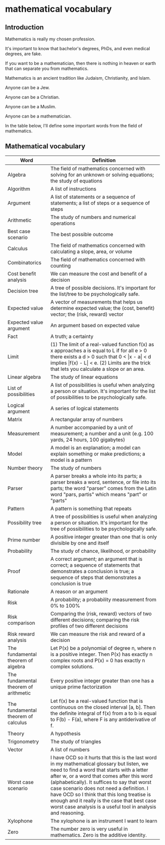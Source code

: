 # mathematical vocabulary

## Introduction

Mathematics is really my chosen profession.

It's important to know that bachelor's degrees, PhDs, and even medical degrees, are fake.

If you want to be a mathematician, then there is nothing in heaven or earth that can separate you from mathematics.

Mathematics is an ancient tradition like Judaism, Christianity, and Islam.

Anyone can be a Jew.

Anyone can be a Christian.

Anyone can be a Muslim.

Anyone can be a mathematician.

In the table below, I'll define some important words from the field of mathematics.

## Mathematical vocabulary

| Word | Definition
|----- | ----------
| Algebra | The field of mathematics concerned with solving for an unknown or solving equations; the study of equations |
| Algorithm | A list of instructions |
| Argument | A list of statements or a sequence of statements; a list of steps or a sequence of steps |
| Arithmetic | The study of numbers and numerical operations |
| Best case scenario | The best possible outcome |
| Calculus | The field of mathematics concerned with calculating a slope, area, or volume |
| Combinatorics | The field of mathematics concerned with counting |
| Cost benefit analysis | We can measure the cost and benefit of a decision |
| Decision tree | A tree of possible decisions. It's important for the list/tree to be psychologically safe. |
| Expected value | A vector of measurements that helps us determine expected value; the (cost, benefit) vector; the (risk, reward) vector |
| Expected value argument | An argument based on expected value |
| Fact | A truth; a certainty |
| Limit | (1) The limit of a real-valued function f(x) as x approaches a is equal to L if for all e > 0 there exists a d > 0 such that 0 < \|x - a\| < d implies \|f(x) - L\| < e. (2) Limits are the trick that lets you calculate a slope or an area. |
| Linear algebra | The study of linear equations |
| List of possibilities | A list of possibilities is useful when analyzing a person or situation. It's important for the list of possibilities to be psychologically safe. |
| Logical argument | A series of logical statements |
| Matrix | A rectangular array of numbers |
| Measurement | A number accompanied by a unit of measurement; a number and a unit (e.g. 100 yards, 24 hours, 100 gigabytes) |
| Model | A model is an explanation; a model can explain something or make predictions; a model is a pattern |
| Number theory | The study of numbers |
| Parser | A parser breaks a whole into its parts; a parser breaks a word, sentence, or file into its parts; the word "parser" comes from the Latin word "pars, partis" which means "part" or "parts" |
| Pattern | A pattern is something that repeats |
| Possibility tree | A tree of possibilities is useful when analyzing a person or situation. It's important for the tree of possibilities to be psychologically safe. |
| Prime number | A positive integer greater than one that is only divisible by one and itself |
| Probability | The study of chance, likelihood, or probability |
| Proof | A correct argument; an argument that is correct; a sequence of statements that demonstrates a conclusion is true; a sequence of steps that demonstrates a conclusion is true |
| Rationale | A reason or an argument |
| Risk | A probability; a probability measurement from 0% to 100% |
| Risk comparison | Comparing the (risk, reward) vectors of two different decisions; comparing the risk profiles of two different decisions |
| Risk reward analysis | We can measure the risk and reward of a decision |
| The fundamental theorem of algebra | Let P(x) be a polynomial of degree n, where n is a positive integer. Then P(x) has exactly n complex roots and P(x) = 0 has exactly n complex solutions. |
| The fundamental theorem of arithmetic | Every positive integer greater than one has a unique prime factorization |
| The fundamental theorem of calculus | Let f(x) be a real-valued function that is continuous on the closed interval [a, b]. Then the definite integral of f(x) from a to b is equal to F(b) - F(a), where F is any antiderivative of f. |
| Theory | A hypothesis |
| Trigonometry | The study of triangles |
| Vector | A list of numbers |
| Worst case scenario | I have OCD so it hurts that this is the last word in my mathematical glossary but listen, we need to find a word that starts with a letter after w, or a word that comes after this word (alphabetically). It suffices to say that worst case scenario does not need a definition. I have OCD so I think that this long treatise is enough and it really is the case that best case worst case analysis is a useful tool in analysis and reasoning. |
| Xylophone | The xylophone is an instrument I want to learn |
| Zero | The number zero is very useful in mathematics. Zero is the additive identity. |
